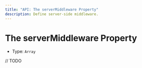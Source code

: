 ```yaml
---
title: "API: The serverMiddleware Property"
description: Define server-side middleware.
---
```


# The serverMiddleware Property

- Type: `Array`

// TODO